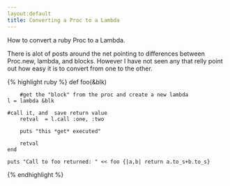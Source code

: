```yaml
---
layout:default
title: Converting a Proc to a Lambda
---
```

How to convert a ruby Proc to a Lambda. 

There is alot of posts around the net pointing to differences between Proc.new, lambda, and blocks. 
However I have not seen any that relly point out how easy it is to convert from one to the other. 


{% highlight ruby %}
    def foo(&blk)
	   
        #get the "block" from the proc and create a new lambda
	l = lambda &blk
	   
	#call it, and  save return value
        retval  = l.call :one, :two
          
        puts "this *get* executed"
            
        retval
    end
              
    puts "Call to foo returned: " << foo {|a,b| return a.to_s+b.to_s}
	
{% endhighlight %}
